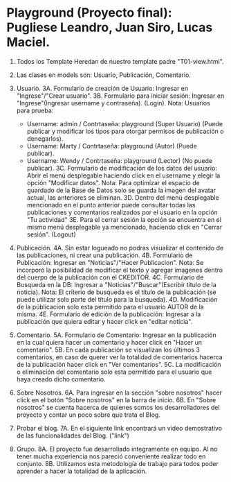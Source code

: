 
# Playground (Proyecto final): Pugliese Leandro, Juan Siro, Lucas Maciel.
1. Todos los Template Heredan de nuestro template padre "T01-view.html".

2. Las clases en models son: Usuario, Publicación, Comentario.

3. Usuario.
3A. Formulario de creación de Usuario: Ingresar en "Ingrese"/"Crear usuario".
3B. Formulario para iniciar sesión: Ingresar en "Ingrese"(Ingresar username y contraseña). (Login).
Nota: Usuarios para prueba:
    - Username: admin / Contrtaseña: playground (Super Usuario) (Puede publicar y modificar los tipos para otorgar permisos de publicación o denegarlos).
    - Username: Marty / Contrtaseña: playground (Autor) (Puede publicar).
    - Username: Wendy / Contrtaseña: playground (Lector) (No puede publicar).
3C. Formulario de modificación de los datos del usuario: Abrir el menú desplegable haciendo click en el username y elegir la opción "Modificar datos".
Nota: Para optimizar el espacio de guardado de la Base de Datos solo se guarda la imagen del avatar actual, las anteriores se eliminan.
3D. Dentro del menú desplegable mencionado en el punto anterior puede consultar todas las publicaciones y comentarios realizados por el usuario en la opción "Tu actividad"
3E. Para el cerrar sesión la opción se encuentra en el mismo menú desplegable ya mencionado, haciendo click en "Cerrar sesión". (Logout)

4. Publicación.
4A. Sin estar logueado no podras visualizar el contenido de las publicaciones, ni crear una publicación.
4B. Formulario de Publicación: Ingresar en "Noticias"/"Hacer Publicacion".
Nota: Se incorporó la posibilidad de modificar el texto y agregar imagenes dentro del cuerpo de la publicación con el CKEDITOR.
4C. Formulario de Busqueda en la DB: Ingresar a "Noticias"/"Buscar"(Escribir título de la noticia).
Nota: El criterio de busqueda es el título de la publicación (se puede utilizar solo parte del título para la busqueda).
4D. Modificación de la públicacion solo esta permitido para el usuario AUTOR de la misma.
4E. Formulario de edición de la publicación: Ingresar a la publicación que quiera editar y hacer click en "editar noticia".

5. Comentario.
5A. Formulario de Comentario: Ingresar en la publicación en la cual quiera hacer un comentario y hacer click en "Hacer un comentario".
5B. En cada publicación se visualizan los últimos 3 comentarios, en caso de querer ver la totalidad de comentarios hacerca de la publicación hacer click en "Ver comentarios".
5C. La modificación o eliminación del comentario solo esta permitido para el usuario que haya creado dicho comentario. 

6. Sobre Nosotros.
6A. Para ingresar en la sección "sobre nosotros" hacer click en el botón "Sobre nosotros" en la barra de inicio.
6B. En "Sobre nosotros" se cuenta hacerca de quienes somos los desarrolladores del proyecto y contar un poco sobre que trata el Blog.

7. Probar el blog.
7A. En el siguiente link encontrará un video demostrativo de las funcionalidades del Blog. ("link")

8. Grupo.
8A. El proyecto fue desarrollado integramente en equipo. Al no tener mucha experiencia nos pareció conveniente realizar todo en conjunto.
8B. Utilizamos esta metodología de trabajo para todos poder aprender a hacer la totalidad de la aplicación.



